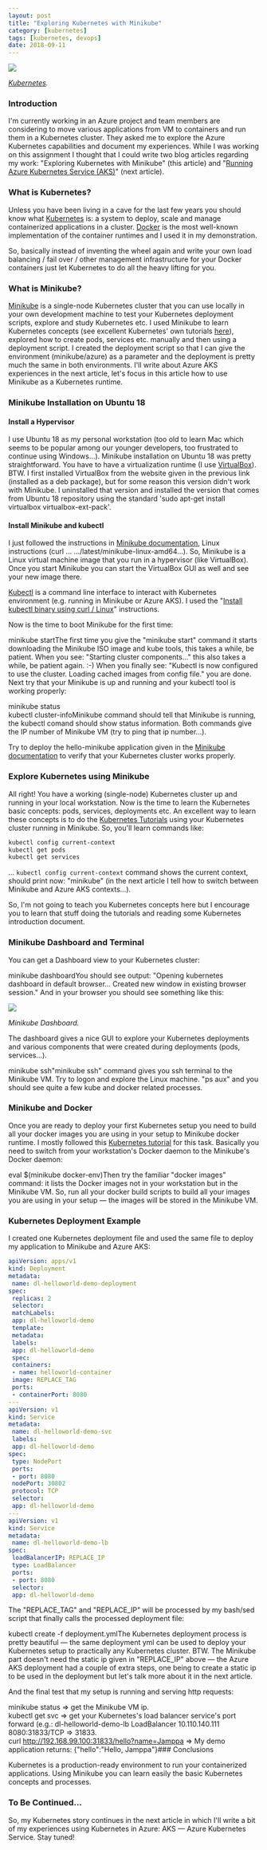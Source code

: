 ```yaml
---
layout: post
title: "Exploring Kubernetes with Minikube"
category: [kubernetes]
tags: [kubernetes, devops]
date: 2018-09-11
---
```


![](/img/2018-09-11-exploring-kubernetes-with-minikube_img_1.png)

*[Kubernetes](https://kubernetes.io/).*

### Introduction

I'm currently working in an Azure project and team members are considering to move various applications from VM to containers and run them in a Kubernetes cluster. They asked me to explore the Azure Kubernetes capabilities and document my experiences. While I was working on this assignment I thought that I could write two blog articles regarding my work: "Exploring Kubernetes with Minikube" (this article) and "[Running Azure Kubernetes Service (AKS)](https://medium.com/@kari.marttila/running-azure-kubernetes-service-aks-882faad43f2c)" (next article).

### What is Kubernetes?

Unless you have been living in a cave for the last few years you should know what [Kubernetes](https://kubernetes.io/) is: a system to deploy, scale and manage containerized applications in a cluster. [Docker](https://www.docker.com/) is the most well-known implementation of the container runtimes and I used it in my demonstration.

So, basically instead of inventing the wheel again and write your own load balancing / fail over / other management infrastructure for your Docker containers just let Kubernetes to do all the heavy lifting for you.

### What is Minikube?

[Minikube](https://github.com/kubernetes/minikube) is a single-node Kubernetes cluster that you can use locally in your own development machine to test your Kubernetes deployment scripts, explore and study Kubernetes etc. I used Minikube to learn Kubernetes concepts (see excellent Kubernetes' own tutorials [here](https://kubernetes.io/docs/tutorials/)), explored how to create pods, services etc. manually and then using a deployment script. I created the deployment script so that I can give the environment (minikube/azure) as a parameter and the deployment is pretty much the same in both environments. I'll write about Azure AKS experiences in the next article, let's focus in this article how to use Minikube as a Kubernetes runtime.

### Minikube Installation on Ubuntu 18

#### Install a Hypervisor

I use Ubuntu 18 as my personal workstation (too old to learn Mac which seems to be popular among our younger developers, too frustrated to continue using Windows…). Minikube installation on Ubuntu 18 was pretty straightforward. You have to have a virtualization runtime (I use [VirtualBox](https://www.virtualbox.org/)). BTW. I first installed VirtualBox from the website given in the previous link (installed as a deb package), but for some reason this version didn't work with Minikube. I uninstalled that version and installed the version that comes from Ubuntu 18 repository using the standard 'sudo apt-get install virtualbox virtualbox-ext-pack'.

#### Install Minikube and kubectl

I just followed the instructions in [Minikube documentation](https://github.com/kubernetes/minikube), Linux instructions (curl … …/latest/minikube-linux-amd64…). So, Minikube is a Linux virtual machine image that you run in a hypervisor (like VirtualBox). Once you start Minikube you can start the VirtualBox GUI as well and see your new image there.

[Kubectl](https://kubernetes.io/docs/reference/kubectl/overview/) is a command line interface to interact with Kubernetes environment (e.g. running in Minikube or Azure AKS). I used the "[Install kubectl binary using curl / Linux](https://kubernetes.io/docs/tasks/tools/install-kubectl/#install-kubectl-binary-using-curl)" instructions.

Now is the time to boot Minikube for the first time:

minikube startThe first time you give the "minikube start" command it starts downloading the Minikube ISO image and kube tools, this takes a while, be patient. When you see: "Starting cluster components…" this also takes a while, be patient again. :-) When you finally see: "Kubectl is now configured to use the cluster. Loading cached images from config file." you are done. Next try that your Minikube is up and running and your kubectl tool is working properly:

minikube status  
kubectl cluster-infoMinikube command should tell that Minikube is running, the kubectl comand should show status information. Both commands give the IP number of Minikube VM (try to ping that ip number…).

Try to deploy the hello-minikube application given in the [Minikube documentation](https://github.com/kubernetes/minikube) to verify that your Kubernetes cluster works properly.

### Explore Kubernetes using Minikube

All right! You have a working (single-node) Kubernetes cluster up and running in your local workstation. Now is the time to learn the Kubernetes basic concepts: pods, services, deployments etc. An excellent way to learn these concepts is to do the [Kubernetes Tutorials](https://kubernetes.io/docs/tutorials/) using your Kubernetes cluster running in Minikube. So, you'll learn commands like:

```bash
kubectl config current-context  
kubectl get pods  
kubectl get services  
```

... ```kubectl config current-context``` command shows the current context, should print now: "minikube" (in the next article I tell how to switch between Minikube and Azure AKS contexts…).

So, I'm not going to teach you Kubernetes concepts here but I encourage you to learn that stuff doing the tutorials and reading some Kubernetes introduction document.

### Minikube Dashboard and Terminal

You can get a Dashboard view to your Kubernetes cluster:

minikube dashboardYou should see output: "Opening kubernetes dashboard in default browser… Created new window in existing browser session." And in your browser you should see something like this:

![](/img/2018-09-11-exploring-kubernetes-with-minikube_img_2.png)

*Minikube Dashboard.*

The dashboard gives a nice GUI to explore your Kubernetes deployments and various components that were created during deployments (pods, services…).

minikube ssh"minikube ssh" command gives you ssh terminal to the Minikube VM. Try to logon and explore the Linux machine. "ps aux" and you should see quite a few kube and docker related processes.

### Minikube and Docker

Once you are ready to deploy your first Kubernetes setup you need to build all your docker images you are using in your setup to Minikube docker runtime. I mostly followed this [Kubernetes tutorial](https://kubernetes.io/docs/tutorials/hello-minikube/#create-a-docker-container-image) for this task. Basically you need to switch from your workstation's Docker daemon to the Minikube's Docker daemon:

eval $(minikube docker-env)Then try the familiar "docker images" command: it lists the Docker images not in your workstation but in the Minikube VM. So, run all your docker build scripts to build all your images you are using in your setup — the images will be stored in the Minikube VM.

### Kubernetes Deployment Example

I created one Kubernetes deployment file and used the same file to deploy my application to Minikube and Azure AKS:

```yml
apiVersion: apps/v1  
kind: Deployment  
metadata:  
 name: dl-helloworld-demo-deployment  
spec:  
 replicas: 2  
 selector:  
 matchLabels:  
 app: dl-helloworld-demo  
 template:  
 metadata:  
 labels:  
 app: dl-helloworld-demo  
 spec:  
 containers:  
 - name: helloworld-container  
 image: REPLACE_TAG  
 ports:  
 - containerPort: 8080  
---  
apiVersion: v1  
kind: Service  
metadata:  
 name: dl-helloworld-demo-svc  
 labels:  
 app: dl-helloworld-demo  
spec:  
 type: NodePort  
 ports:  
 - port: 8080  
 nodePort: 30802  
 protocol: TCP  
 selector:  
 app: dl-helloworld-demo  
---  
apiVersion: v1  
kind: Service  
metadata:  
 name: dl-helloworld-demo-lb  
spec:  
 loadBalancerIP: REPLACE_IP  
 type: LoadBalancer  
 ports:  
 - port: 8080  
 selector:  
 app: dl-helloworld-demo
```

The "REPLACE_TAG" and "REPLACE_IP" will be processed by my bash/sed script that finally calls the processed deployment file:

kubectl create -f deployment.ymlThe Kubernetes deployment process is pretty beautiful — the same deployment yml can be used to deploy your Kubernetes setup to practically any Kubernetes cluster. BTW. The Minikube part doesn't need the static ip given in "REPLACE_IP" above — the Azure AKS deployment had a couple of extra steps, one being to create a static ip to be used in the deployment but let's talk more about it in the next article.

And the final test that my setup is running and serving http requests:

minikube status => get the Minikube VM ip.  
kubectl get svc => get your Kubernetes's load balancer service's port forward (e.g.: dl-helloworld-demo-lb LoadBalancer 10.110.140.111 <pending> 8080:31833/TCP => 31833.  
curl <http://192.168.99.100:31833/hello?name=Jamppa> => My demo application returns: {"hello":"Hello, Jamppa"}### Conclusions

Kubernetes is a production-ready environment to run your containerized applications. Using Minikube you can learn easily the basic Kubernetes concepts and processes.

### To Be Continued…

So, my Kubernetes story continues in the next article in which I'll write a bit of my experiences using Kubernetes in Azure: AKS — Azure Kubernetes Service. Stay tuned!

  
